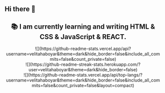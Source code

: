## Hi there 👋

<h2 align="center">📚 I am currently learning and writing HTML & CSS & JavaScript & REACT.</h2>

<div align="center">
![](https://github-readme-stats.vercel.app/api?username=velitahaboyar&theme=dark&hide_border=false&include_all_commits=false&count_private=false)<br/>
![](https://github-readme-streak-stats.herokuapp.com/?user=velitahaboyar&theme=dark&hide_border=false)<br/>
![](https://github-readme-stats.vercel.app/api/top-langs/?username=velitahaboyar&theme=dark&hide_border=false&include_all_commits=false&count_private=false&layout=compact)
</div>
